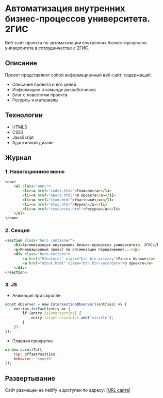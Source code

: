 # Автоматизация внутренних бизнес-процессов университета. 2ГИС

Веб-сайт проекта по автоматизации внутренних бизнес-процессов университета в сотрудничестве с 2ГИС.

## Описание

Проект представляет собой информационный веб-сайт, содержащий:
- Описание проекта и его целей
- Информацию о команде разработчиков
- Блог с новостями проекта
- Ресурсы и материалы

## Технологии
- HTML5
- CSS3
- JavaScript
- Адаптивный дизайн

## Журнал

### 1. Навигационное меню
```html
<nav>
    <ul class="menu">
        <li><a href="index.html">Главная</a></li>
        <li><a href="about.html">О проекте</a></li>
        <li><a href="team.html">Участники</a></li>
        <li><a href="blog.html">Журнал</a></li>
        <li><a href="resources.html">Ресурсы</a></li>
    </ul>
</nav>
```
### 2. Секция
```html
<section class="hero container">
    <h1>Автоматизация внутренних бизнес-процессов университета. 2ГИС</h1>
    <p>Инновационный проект по оптимизации передвижения...</p>
    <div class="hero-buttons">
        <a href="#features" class="btn btn-primary">Узнать больше</a>
        <a href="about.html" class="btn btn-secondary">О проекте</a>
    </div>
</section>
```
### 3. JS
- Анимация при скролле
```js
const observer = new IntersectionObserver((entries) => {
    entries.forEach(entry => {
        if (entry.isIntersecting) {
            entry.target.classList.add('visible');
        }
    });
});
```

- Плавная прокрутка
```js
window.scrollTo({
    top: offsetPosition,
    behavior: 'smooth'
});
```
## Развертывание
Сайт размещен на netlify и доступен по адресу: [[URL сайта] ](https://gennncka2gis.netlify.app)
